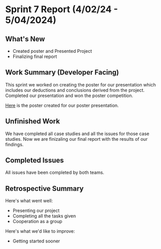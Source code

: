 # Sprint 7 Report (4/02/24 - 5/04/2024)

## What's New
 * Created poster and Presented Project
 * Finalizing final report

## Work Summary (Developer Facing)
This sprint we worked on creating the poster for our presentation which includes our deductions and conclusions derived from the project. Completed our presentation and won the poster competition.

[Here](https://onedrive.live.com/edit?id=A4F103D9E4F7AD5!86022&resid=A4F103D9E4F7AD5!86022&ithint=file%2cpptx&authkey=!ABsExLPVRG8EqTo&wdo=2&cid=0a4f103d9e4f7ad5) is the poster created for our poster presentation.

## Unfinished Work
We have completed all case studies and all the issues for those case studies. Now we are finizaling our final report with the results of our findings.

## Completed Issues
All issues have been completed by both teams.

## Retrospective Summary
Here's what went well:
  * Presenting our project
  * Completing all the tasks given
  * Cooperation as a group
 
Here's what we'd like to improve:
   * Getting started sooner
